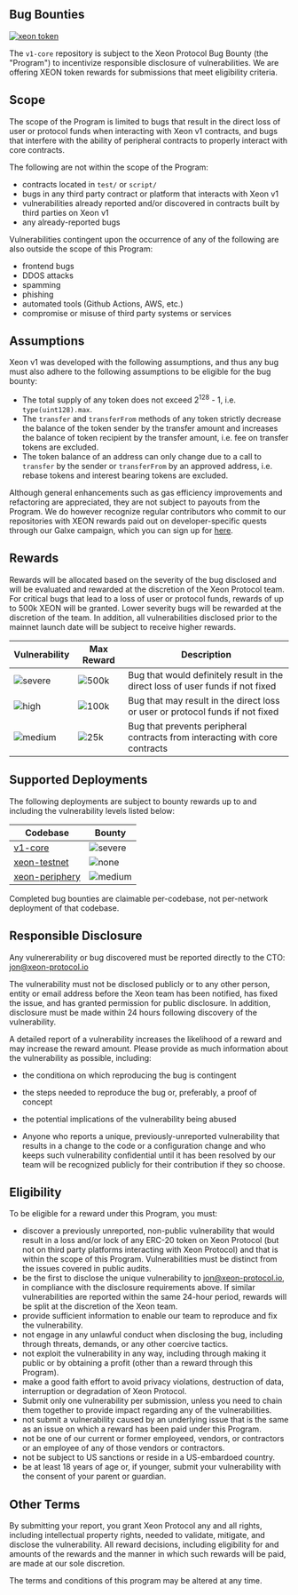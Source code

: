 ## Bug Bounties

[![xeon token](https://img.shields.io/badge/$XEON-0x8d65a2eaBDE4B31cbD7E43F27E47559d1CCec86c-8429c6.svg?logo=ethereum)](https://app.uniswap.org/explore/tokens/ethereum/0x8d65a2eabde4b31cbd7e43f27e47559d1ccec86c?chain=mainnet)

The `v1-core` repository is subject to the Xeon Protocol Bug Bounty (the "Program") to incentivize responsible disclosure of vulnerabilities. We are offering XEON token rewards for submissions that meet eligibility criteria.

## Scope

The scope of the Program is limited to bugs that result in the direct loss of user or protocol funds when interacting with Xeon v1 contracts, and bugs that interfere with the ability of peripheral contracts to properly interact with core contracts.

The following are not within the scope of the Program:

- contracts located in `test/` or `script/`
- bugs in any third party contract or platform that interacts with Xeon v1
- vulnerabilities already reported and/or discovered in contracts built by third parties on Xeon v1
- any already-reported bugs

Vulnerabilities contingent upon the occurrence of any of the following are also outside the scope of this Program:

- frontend bugs
- DDOS attacks
- spamming
- phishing
- automated tools (Github Actions, AWS, etc.)
- compromise or misuse of third party systems or services

## Assumptions

Xeon v1 was developed with the following assumptions, and thus any bug must also adhere to the following assumptions to be eligible for the bug bounty:

- The total supply of any token does not exceed 2<sup>128</sup> - 1, i.e. `type(uint128).max`.
- The `transfer` and `transferFrom` methods of any token strictly decrease the balance of the token sender by the transfer amount and increases the balance of token recipient by the transfer amount, i.e. fee on transfer tokens are excluded.
- The token balance of an address can only change due to a call to `transfer` by the sender or `transferFrom` by an approved address, i.e. rebase tokens and interest bearing tokens are excluded.

Although general enhancements such as gas efficiency improvements and refactoring are appreciated, they are not subject to payouts from the Program.
We do however recognize regular contributors who commit to our repositories with XEON rewards paid out on developer-specific quests through our Galxe campaign, which you can sign up for [here](https://app.galxe.com/quest/bxfBJ9bbdUWazgQ2gTSNNp).

## Rewards

Rewards will be allocated based on the severity of the bug disclosed and will be evaluated and rewarded at the discretion of the Xeon Protocol team. For critical bugs that lead to a loss of user or protocol funds, rewards of up to 500k XEON will be granted. Lower severity bugs will be rewarded at the discretion of the team. In addition, all vulnerabilities disclosed prior to the mainnet launch date will be subject to receive higher rewards.

| Vulnerability                                                   | Max Reward                                                    | Description                                                                    |
| --------------------------------------------------------------- | ------------------------------------------------------------- | ------------------------------------------------------------------------------ |
| ![severe](https://img.shields.io/badge/level-critical-red.svg)  | ![500k](https://img.shields.io/badge/XEON-500,000-000000.svg) | Bug that would definitely result in the direct loss of user funds if not fixed |
| ![high](https://img.shields.io/badge/level-high-darkorange.svg) | ![100k](https://img.shields.io/badge/XEON-200,000-000000.svg) | Bug that may result in the direct loss or user or protocol funds if not fixed  |
| ![medium](https://img.shields.io/badge/level-medium-yellow.svg) | ![25k](https://img.shields.io/badge/XEON-25,000-000000.svg)   | Bug that prevents peripheral contracts from interacting with core contracts    |

## Supported Deployments

The following deployments are subject to bounty rewards up to and including the vulnerability levels listed below:

| Codebase                                                          | Bounty                                                          |
| ----------------------------------------------------------------- | --------------------------------------------------------------- |
| [v1-core](https://github.com/xeon-protocol/v1-core)               | ![severe](https://img.shields.io/badge/level-critical-red.svg)  |
| [xeon-testnet](https://github.com/xeon-protocol/xeon-testnet)     | ![none](https://img.shields.io/badge/level-N/A-grey.svg)        |
| [xeon-periphery](https://github.com/xeon-protocol/xeon-periphery) | ![medium](https://img.shields.io/badge/level-medium-yellow.svg) |

Completed bug bounties are claimable per-codebase, not per-network deployment of that codebase.

## Responsible Disclosure

Any vulnererability or bug discovered must be reported directly to the CTO: [jon@xeon-protocol.io](mailto:jon@xeon-protocol.io)

The vulnerability must not be disclosed publicly or to any other person, entity or email address before the Xeon team has been notified, has fixed the issue, and has granted permission for public disclosure. In addition, disclosure must be made within 24 hours following discovery of the vulnerability.

A detailed report of a vulnerability increases the likelihood of a reward and may increase the reward amount. Please provide as much information about the vulnerability as possible, including:

- the conditiona on which reproducing the bug is contingent
- the steps needed to reproduce the bug or, preferably, a proof of concept
- the potential implications of the vulnerability being abused

- Anyone who reports a unique, previously-unreported vulnerability that results in a change to the code or a configuration change and who keeps such vulnerability confidential until it has been resolved by our team will be recognized publicly for their contribution if they so choose.

## Eligibility

To be eligible for a reward under this Program, you must:

- discover a previously unreported, non-public vulnerability that would result in a loss and/or lock of any ERC-20 token on Xeon Protocol (but not on third party platforms interacting with Xeon Protocol) and that is within the scope of this Program. Vulnerabilities must be distinct from the issues covered in public audits.
- be the first to disclose the unique vulnerability to [jon@xeon-protocol.io](mailto:jon@xeon-protocol.io), in compliance with the disclosure requirements above. If similar vulnerabilities are reported within the same 24-hour period, rewards will be split at the discretion of the Xeon team.
- provide sufficient information to enable our team to reproduce and fix the vulnerability.
- not engage in any unlawful conduct when disclosing the bug, including through threats, demands, or any other coercive tactics.
- not exploit the vulnerability in any way, including through making it public or by obtaining a profit (other than a reward through this Program).
- make a good faith effort to avoid privacy violations, destruction of data, interruption or degradation of Xeon Protocol.
- Submit only one vulnerability per submission, unless you need to chain them together to provide impact regarding any of the vulnerabilities.
- not submit a vulnerability caused by an underlying issue that is the same as an issue on which a reward has been paid under this Program.
- not be one of our current or former employeed, vendors, or contractors or an employee of any of those vendors or contractors.
- not be subject to US sanctions or reside in a US-embardoed country.
- be at least 18 years of age or, if younger, submit your vulnerability with the consent of your parent or guardian.

## Other Terms

By submitting your report, you grant Xeon Protocol any and all rights, including intellectual property rights, needed to validate, mitigate, and disclose the vulnerability. All reward decisions, including eligibility for and amounts of the rewards and the manner in which such rewards will be paid, are made at our sole discretion.

The terms and conditions of this program may be altered at any time.
